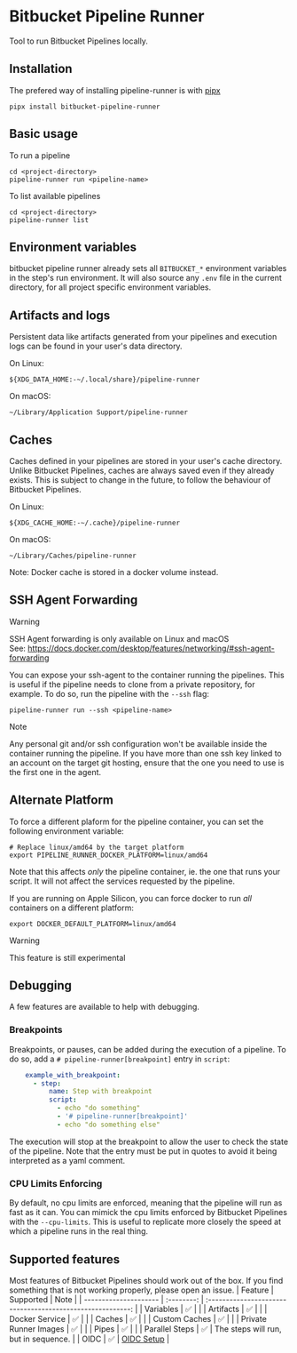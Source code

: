 # Bitbucket Pipeline Runner

Tool to run Bitbucket Pipelines locally.

## Installation
The prefered way of installing pipeline-runner is with [pipx](https://pipx.pypa.io/stable/installation/)
```shell
pipx install bitbucket-pipeline-runner
```

## Basic usage
To run a pipeline
```shell
cd <project-directory>
pipeline-runner run <pipeline-name>
```

To list available pipelines
```shell
cd <project-directory>
pipeline-runner list
```

## Environment variables
bitbucket pipeline runner already sets all `BITBUCKET_*` environment variables in the step's run environment. It will
also source any `.env` file in the current directory, for all project specific environment variables.

## Artifacts and logs
Persistent data like artifacts generated from your pipelines and execution logs can be found in your user's data
directory.

On Linux:

    ${XDG_DATA_HOME:-~/.local/share}/pipeline-runner

On macOS:

    ~/Library/Application Support/pipeline-runner

## Caches
Caches defined in your pipelines are stored in your user's cache directory. Unlike Bitbucket Pipelines, caches are
always saved even if they already exists. This is subject to change in the future, to follow the behaviour of Bitbucket
Pipelines.

On Linux:

    ${XDG_CACHE_HOME:-~/.cache}/pipeline-runner

On macOS:

    ~/Library/Caches/pipeline-runner

Note: Docker cache is stored in a docker volume instead.

## SSH Agent Forwarding
> [!WARNING]
SSH Agent forwarding is only available on Linux and macOS<br />
See: https://docs.docker.com/desktop/features/networking/#ssh-agent-forwarding

You can expose your ssh-agent to the container running the pipelines. This is useful if the pipeline needs to clone
from a private repository, for example.
To do so, run the pipeline with the `--ssh` flag:

```shell
pipeline-runner run --ssh <pipeline-name>
```

> [!NOTE]
Any personal git and/or ssh configuration won't be available inside the
container running the pipeline. If you have more than one ssh key linked to an
account on the target git hosting, ensure that the one you need to use is the
first one in the agent.

## Alternate Platform
To force a different plaform for the pipeline container, you can set the following environment variable:
```shell
# Replace linux/amd64 by the target platform
export PIPELINE_RUNNER_DOCKER_PLATFORM=linux/amd64
```

Note that this affects _only_ the pipeline container, ie. the one that runs your script. It will not
affect the services requested by the pipeline.

If you are running on Apple Silicon, you can force docker to run _all_ containers on a different platform:
```shell
export DOCKER_DEFAULT_PLATFORM=linux/amd64
```

> [!WARNING]
This feature is still experimental

## Debugging
A few features are available to help with debugging.

### Breakpoints
Breakpoints, or pauses, can be added during the execution of a pipeline. To do so, add a
`# pipeline-runner[breakpoint]` entry in `script`:
```yaml
    example_with_breakpoint:
      - step:
          name: Step with breakpoint
          script:
            - echo "do something"
            - '# pipeline-runner[breakpoint]'
            - echo "do something else"
```

The execution will stop at the breakpoint to allow the user to check the state of the pipeline.
Note that the entry must be put in quotes to avoid it being interpreted as a yaml comment.

### CPU Limits Enforcing
By default, no cpu limits are enforced, meaning that the pipeline will run as fast as it can. You can mimick the cpu
limits enforced by Bitbucket Pipelines with the `--cpu-limits`. This is useful to replicate more closely the speed at
which a pipeline runs in the real thing.

## Supported features
Most features of Bitbucket Pipelines should work out of the box. If you find something that is not working properly,
please open an issue.
| Feature               | Supported  | Note                                                       |
| --------------------- | :--------: | :--------------------------------------------------------: |
| Variables             | ✅         |                                                            |
| Artifacts             | ✅         |                                                            |
| Docker Service        | ✅         |                                                            |
| Caches                | ✅         |                                                            |
| Custom Caches         | ✅         |                                                            |
| Private Runner Images | ✅         |                                                            |
| Pipes                 | ✅         |                                                            |
| Parallel Steps        | ✅         | The steps will run, but in sequence.                       |
| OIDC                  | ✅         | [OIDC Setup](https://github.com/mathieu-lemay/pipeline-runner/wiki/OIDC) |
